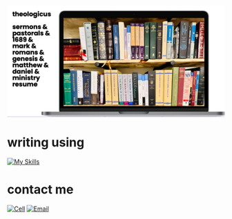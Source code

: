 [![](static/images/github-banner-theologicus-final.png)](https://theologic.us/)

# writing using

[![My Skills](https://skillicons.dev/icons?i=vscode,md,css,html,bash,git,github,netlify,linux)](https://theologic.us/)

# contact me

[![Cell](https://img.shields.io/badge/SMS-joseph-437790?style=for-the-badge&logo=Apple)](sms:8177071486)
[![Email](https://img.shields.io/badge/Email-joseph-success?style=for-the-badge&logo=Minutemailer)](mailto:joe@theologic.us)
